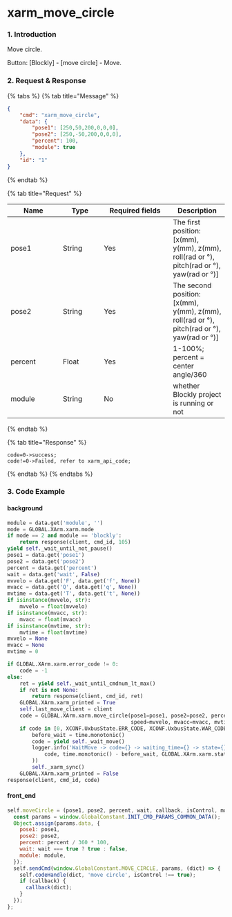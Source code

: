 # xarm\_move\_circle

### 1. Introduction

Move circle.

Button: \[Blockly] - \[move circle] - Move.

### 2. Request & Response

{% tabs %}
{% tab title="Message" %}
```json
{
    "cmd": "xarm_move_circle",
    "data": {
        "pose1": [250,50,200,0,0,0],
        "pose2": [250,-50,200,0,0,0],
        "percent": 100, 
        "module": true
    },
    "id": "1"
}
```
{% endtab %}

{% tab title="Request" %}
<table data-full-width="true"><thead><tr><th width="105">Name</th><th width="79">Type</th><th width="144">Required fields</th><th>Description</th></tr></thead><tbody><tr><td>pose1</td><td>String</td><td>Yes</td><td>The first position: [x(mm), y(mm), z(mm), roll(rad or °), pitch(rad or °), yaw(rad or °)]</td></tr><tr><td>pose2</td><td>String</td><td>Yes</td><td>The second position: [x(mm), y(mm), z(mm), roll(rad or °), pitch(rad or °), yaw(rad or °)]</td></tr><tr><td>percent</td><td>Float</td><td>Yes</td><td>1-100%; percent = center angle/360</td></tr><tr><td>module</td><td>String</td><td>No</td><td>whether Blockly project is running or not</td></tr></tbody></table>
{% endtab %}

{% tab title="Response" %}
```
code=0->success;
code!=0->Failed, refer to xarm_api_code;
```
{% endtab %}
{% endtabs %}

### 3. Code Example

#### background

```python
module = data.get('module', '')
mode = GLOBAL.XArm.xarm.mode
if mode == 2 and module == 'blockly':
    return response(client, cmd_id, 105)
yield self._wait_until_not_pause()
pose1 = data.get('pose1')
pose2 = data.get('pose2')
percent = data.get('percent')
wait = data.get('wait', False)
mvvelo = data.get('F', data.get('f', None))
mvacc = data.get('Q', data.get('q', None))
mvtime = data.get('T', data.get('t', None))
if isinstance(mvvelo, str):
    mvvelo = float(mvvelo)
if isinstance(mvacc, str):
    mvacc = float(mvacc)
if isinstance(mvtime, str):
    mvtime = float(mvtime)
mvvelo = None
mvacc = None
mvtime = 0

if GLOBAL.XArm.xarm.error_code != 0:
    code = -1
else:
    ret = yield self._wait_until_cmdnum_lt_max()
    if ret is not None:
        return response(client, cmd_id, ret)
    GLOBAL.XArm.xarm_printed = True
    self.last_move_client = client
    code = GLOBAL.XArm.xarm.move_circle(pose1=pose1, pose2=pose2, percent=percent,
                                        speed=mvvelo, mvacc=mvacc, mvtime=mvtime, wait=False)
    if code in [0, XCONF.UxbusState.ERR_CODE, XCONF.UxbusState.WAR_CODE] and wait:
        before_wait = time.monotonic()
        code = yield self._wait_move()
        logger.info('WaitMove -> code={} -> waiting_time={} -> state={}'.format(
            code, time.monotonic() - before_wait, GLOBAL.XArm.xarm.state
        ))
        self._xarm_sync()
    GLOBAL.XArm.xarm_printed = False
response(client, cmd_id, code)
```

#### front\_end

```javascript
self.moveCircle = (pose1, pose2, percent, wait, callback, isControl, module) => {
  const params = window.GlobalConstant.INIT_CMD_PARAMS_COMMON_DATA();
  Object.assign(params.data, {
    pose1: pose1,
    pose2: pose2,
    percent: percent / 360 * 100,
    wait: wait === true ? true : false,
    module: module,
  });
  self.sendCmd(window.GlobalConstant.MOVE_CIRCLE, params, (dict) => {
    self.codeHandle(dict, 'move circle', isControl !== true);
    if (callback) {
      callback(dict);
    }
  });
};
```
